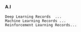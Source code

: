 #### A.I

    Deep Learning Records  ...
    Machine Learning Records ...
    Reinforcement Learning Records...

